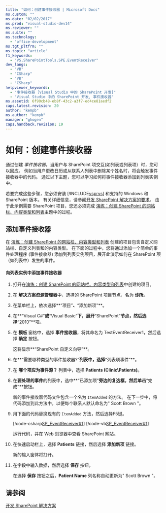 ```yaml
---
title: "如何：创建事件接收器 | Microsoft Docs"
ms.custom: ""
ms.date: "02/02/2017"
ms.prod: "visual-studio-dev14"
ms.reviewer: ""
ms.suite: ""
ms.technology: 
  - "office-development"
ms.tgt_pltfrm: ""
ms.topic: "article"
f1_keywords: 
  - "VS.SharePointTools.SPE.EventReceiver"
dev_langs: 
  - "VB"
  - "CSharp"
  - "VB"
  - "CSharp"
helpviewer_keywords: 
  - "事件接收器 [Visual Studio 中的 SharePoint 开发]"
  - "Visual Studio 中的 SharePoint 开发, 事件接收器"
ms.assetid: 6f90cb48-eb8f-43c2-a3f7-ed4ce81aedf2
caps.latest.revision: 20
author: "kempb"
ms.author: "kempb"
manager: "ghogen"
caps.handback.revision: 19
---
```

# 如何：创建事件接收器
  通过创建 *事件接收器*，当用户与 SharePoint 项交互\(如列表或列表项）时，您可以回应。  例如当用户更改日历或从联系人列表中删除某个姓名时，将会触发事件接收器中的代码。  通过以下主题，您可以学习如何将事件接收器添加到列表实例中。  
  
 若要完成这些步骤，您必须安装 [!INCLUDE[vsprvs](../sharepoint/includes/vsprvs-md.md)] 和支持的 Windows 和 SharePoint 版本。  有关详细信息，请参阅[开发 SharePoint 解决方案的要求](../sharepoint/requirements-for-developing-sharepoint-solutions.md)。  由于此示例需要 SharePoint 项目，您还必须完成 [演练：创建 SharePoint 的网站栏、内容类型和列表](../sharepoint/walkthrough-create-a-site-column-content-type-and-list-for-sharepoint.md)主题中的过程。  
  
## 添加事件接收器  
 在 [演练：创建 SharePoint 的网站栏、内容类型和列表](../sharepoint/walkthrough-create-a-site-column-content-type-and-list-for-sharepoint.md) 创建的项目包含自定义网站栏、自定义列表和的内容类型。  在下面的过程中，您将通过添加一个简单的事件处理程序 \(事件接收器\) 添加到列表实例项目，展开此演示如何在 SharePoint 项 （如列表中）发生的事件。  
  
#### 向列表实例中添加事件接收器  
  
1.  打开在[演练：创建 SharePoint 的网站栏、内容类型和列表](../sharepoint/walkthrough-create-a-site-column-content-type-and-list-for-sharepoint.md)中创建的项目。  
  
2.  在 **解决方案资源管理器**中，选择的 SharePoint 项目节点，名为 **诊所**。  
  
3.  在菜单栏上，依次选择**“项目”**、**“添加新项”**。  
  
4.  在**“Visual C\#”**或**“Visual Basic”**下，展开**“SharePoint”**节点，然后选择**“2010”**项。  
  
5.  在 **模板** 窗格中，选择 **事件接收器**，将其命名为 TestEventReceiver1，然后选择 **确定** 按钮。  
  
     这将显示**“SharePoint 自定义向导”**。  
  
6.  在**“需要哪种类型的事件接收器?”**列表中，选择**“列表项事件”**。  
  
7.  在 **哪个项应为事件源？** 列表中，选择 **Patients \(Clinic\\Patients\)**。  
  
8.  在**要处理的事件**的列表中，选中**“已添加项”**旁边的复选框，然后单击**“完成”**按钮。  
  
     新的事件接收器代码文件包含一个名为 `ItemAdded` 的方法。  在下一步中，将代码添加到此方法中，以便每个联系人默认命名为" Scott Brown "。  
  
9. 用下面的代码替换现有的 `ItemAdded` 方法，然后选择F5键。  
  
     [!code-csharp[SP_EventReceiver#1](../snippets/csharp/VS_Snippets_OfficeSP/sp_eventreceiver/CS/CustomField1/TestEventReceiver1/TestEventReceiver1.cs#1)]
     [!code-vb[SP_EventReceiver#1](../snippets/visualbasic/VS_Snippets_OfficeSP/sp_eventreceiver/VB/CustomField1_VB/EventReceiver1/EventReceiver1.vb#1)]  
  
     运行代码，并在 Web 浏览器中查看 SharePoint 网站。  
  
10. 在快速启动栏上，选择 **Patients** 链接，然后选择 **添加新项** 链接。  
  
     新的输入窗体将打开。  
  
11. 在字段中输入数据，然后选择 **保存** 按钮。  
  
     在选择 **保存** 按钮之后，**Patient Name** 列名称自动更新为" Scott Brown "。  
  
## 请参阅  
 [开发 SharePoint 解决方案](../sharepoint/developing-sharepoint-solutions.md)  
  
  